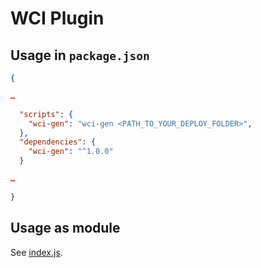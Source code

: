 # WCI Plugin

## Usage in `package.json`

```json
{

…

  "scripts": {
    "wci-gen": "wci-gen <PATH_TO_YOUR_DEPLOY_FOLDER>",
  },
  "dependencies": {
    "wci-gen": "^1.0.0"
  }

…

}
```

## Usage as module

See [index.js](./index.js).
